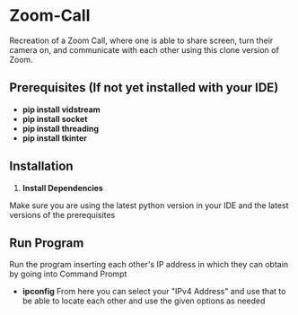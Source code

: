 # Zoom-Call
Recreation of a Zoom Call, where one is able to share screen, turn their camera on, and communicate with each other using this clone version of Zoom.

## Prerequisites (If not yet installed with your IDE)

- **pip install vidstream**
- **pip install socket**
- **pip install threading**
- **pip install tkinter**

## Installation

1. **Install Dependencies**

  Make sure you are using the latest python version in your IDE and the latest versions of the prerequisites

## Run Program

  Run the program inserting each other's IP address in which they can obtain by going into Command Prompt
  - **ipconfig**
  From here you can select your "IPv4 Address" and use that to be able to locate each other and use the given options as needed
